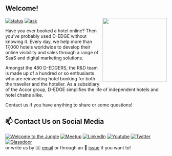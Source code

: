 ##  Welcome!

<img align='right' src='https://user-images.githubusercontent.com/5713670/87202985-820dcb80-c2b6-11ea-9f56-7ec461c497c3.gif' width='200'>

[![status](https://img.shields.io/badge/status-hiring-brightgreen)](https://github.com/d-edge/joinus/)
[![ask](https://img.shields.io/badge/Ask%20us-anything-1abc9c.svg)](https://github.com/d-edge/joinus/issues/)

Have you ever booked a hotel online? Then you've probably used D-EDGE without knowing it. Every day, we help more than 17,000 hotels worldwide to develop their online visibility and sales through a range of SaaS and digital marketing solutions.

Amongst the 480 D-EDGERS, the R&D team is made up of a hundred or so enthusiasts who are reinventing hotel booking for both the traveller and the hotelier. As a subsidiary of the Accor group, D-EDGE simplifies the life of independent hotels and hotel chains alike.

Contact us if you have anything to share or some questions!
<!--
## 👋 Come to our next meetup (an open discussion in French)

D-EDGE is organizing an internal Hackathon on the subject of Gamification. As this is far from our day-to-day activity and the pitfalls are many, we decided to open the discussion at a Meetup. Join [@torendil](https://github.com/torendil), [@aumeunier](https://github.com/aumeunier), [@el-sime](https://github.com/el-sime) and [aloisdg](https://github.com/aloisdg/) for an open table on this sensitive topic!

[Join us on Meetup](https://www.meetup.com/D-EDGE-tech/events/282324510/)-->

## 📫 Contact Us on Social Media

<!-- https://dev.to/envoy_/150-badges-for-github-pnk -->

[![Welcome to the Jungle](https://img.shields.io/badge/Welcome%20to%20the%20Jungle-FFCD00?style=for-the-badge&logo=welcometothejungle&logoColor=black)][wj]
[![Meetup](https://img.shields.io/badge/Meetup-FF1154?style=for-the-badge&logo=meetup&logoColor=white)][mt]
[![LinkedIn](https://img.shields.io/badge/LinkedIn-0077B5?style=for-the-badge&logo=linkedin&logoColor=white)][lk]
[![Youtube](https://img.shields.io/badge/YouTube-FF0000?style=for-the-badge&logo=youtube&logoColor=white)][yt]
[![Twitter](https://img.shields.io/badge/Twitter-1DA1F2?style=for-the-badge&logo=twitter&logoColor=white)][tw]
[![Glassdoor](https://img.shields.io/badge/Glassdoor-0CAA41?style=for-the-badge&logo=glassdoor&logoColor=white)][gd]  
or write us by ✉️ [email](mailto:softwarecraft@d-edge.com) or through an 💬 [issue](https://github.com/d-edge/joinus/issues/) if you want to!

[wj]: https://www.welcometothejungle.com/en/companies/d-edge
[tw]: https://twitter.com/D_EDGE_Hosp
[yt]: https://www.youtube.com/channel/UC2wG3a8rYx5re8RdB-2FQ9A
[lk]: https://www.linkedin.com/company/d-edge-hospitality-solutions/
[mt]: https://www.meetup.com/D-EDGE-tech 
[gd]: https://www.glassdoor.com/Reviews/D-EDGE-Hospitality-Solutions-Reviews-E2617802.htm
